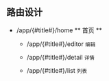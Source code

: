 ## 路由设计
- /app/{#title#}/home ** 首页 **
  - /app/{#title#}/editor  ``` 编辑 ```

  - /app/{#title#}/detail  ``` 详情 ```
  
  - /app/{#title#}/list   ``` 列表 ```


<!-- ![pageRouter](https://git.hzbox.net/saas/frontend/{#title#}-app/raw/develop/doc/images/pageRouter.png) -->
